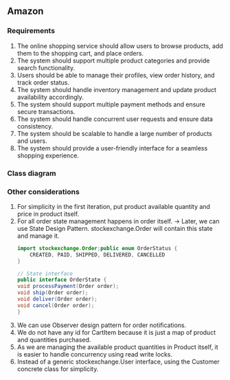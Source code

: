 ## Amazon

### Requirements

1. The online shopping service should allow users to browse products, add them to the shopping cart, and place orders.
2. The system should support multiple product categories and provide search functionality.
3. Users should be able to manage their profiles, view order history, and track order status.
4. The system should handle inventory management and update product availability accordingly.
5. The system should support multiple payment methods and ensure secure transactions.
6. The system should handle concurrent user requests and ensure data consistency.
7. The system should be scalable to handle a large number of products and users.
8. The system should provide a user-friendly interface for a seamless shopping experience.


### Class diagram

### Other considerations
1. For simplicity in the first iteration, put product available quantity and price in product itself.
2. For all order state management happens in order itself. -> Later, we can use State Design Pattern. stockexchange.Order will contain this state and manage it.
    ```java
    import stockexchange.Order;public enum OrderStatus {
        CREATED, PAID, SHIPPED, DELIVERED, CANCELLED
    }
    
    // State interface
    public interface OrderState {
    void processPayment(Order order);
    void ship(Order order);
    void deliver(Order order);
    void cancel(Order order);
    }
   ```
3. We can use Observer design pattern for order notifications.
4. We do not have any id for CartItem because it is just a map of product and quantities purchased.
5. As we are managing the available product quantities in Product itself, it is easier to handle concurrency using read write locks.
6. Instead of a generic stockexchange.User interface, using the Customer concrete class for simplicity.